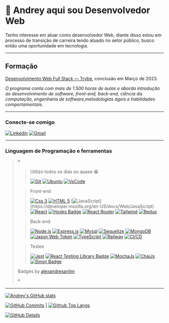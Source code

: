 # 👋 Andrey aqui sou Desenvolvedor Web

Tenho interesse em atuar como desenvolvedor Web, diante disso estou em processo de transição de carreira tendo atuado no setor público, busco então uma oportunidade em tecnologia.

---

## Formação

[Desenvolvimento Web Full Stack — Trybe](https://www.betrybe.com/), conclusão em Março de 2023.

*O programa conta com mais de 1.500 horas de aulas e aborda introdução ao desenvolvimento de software, front-end, back-end, ciência da computação, engenharia de software,metodologias ágeis e habilidades comportamentais*.

---

### Conecte-se comigo

[![Linkedin](https://img.shields.io/badge/-LinkedIn-%230077B5?style=for-the-badge&logo=linkedin&logoColor=white)](https://www.linkedin.com/in/andreyrv/)
[![Gmail](https://img.shields.io/badge/Gmail-D14836?style=for-the-badge&logo=gmail&logoColor=white)](mailto:cortaesai@gmail.com "cortaesai@gmail.com")

---

<!-- 
  # Modelo para imagem com link
  [![Foo]()]()
-->
### Linguagem de Programação e ferramentas
>º
>> Utilizo todos os dias ou quase :grin:
>>
>> [![Git](https://img.shields.io/badge/GIT-E44C30?style=for-the-badge&logo=git&logoColor=white)](https://git-scm.com/)
>> [![Ubuntu](https://img.shields.io/badge/Ubuntu-E95420?style=for-the-badge&logo=ubuntu&logoColor=white)](https://ubuntu.com/)
>> [![VsCode](https://img.shields.io/badge/VSCode-0078D4?style=for-the-badge&logo=visual%20studio%20code&logoColor=white)](https://code.visualstudio.com/)
>
>> Front-end
>>
>> [![Css 3](https://img.shields.io/badge/CSS3-1572B6?style=for-the-badge&logo=css3&logoColor=white)](https://developer.mozilla.org/en-US/docs/Web/CSS)
>> [![HTML 5](https://img.shields.io/badge/HTML5-E34F26?style=for-the-badge&logo=html5&logoColor=white)](https://developer.mozilla.org/en-US/docs/Web/HTML)
>> [![JavaScript](https://img.shields.io/badge/JavaScript-323330?style=for-the-badge&logo=javascript&logoColor=F7DF1E")](https://developer.mozilla.org/en-US/docs/Web/JavaScript)
>> [![React](https://img.shields.io/badge/React-20232A?style=for-the-badge&logo=react&logoColor=61DAFB)](https://reactjs.org/)
>> [![Hooks Badge](https://img.shields.io/badge/-Hooks-%2320232a.svg?style=for-the-badge&logo=React&logoColor=%2361DAFB)](https://reactjs.org/docs/hooks-intro.html)
>> [![React Router](https://img.shields.io/badge/React_Router-CA4245?style=for-the-badge&logo=react-router&logoColor=white)](https://reactrouter.com/en/main)
>> [![Tailwind](https://img.shields.io/badge/Tailwind_CSS-38B2AC?style=for-the-badge&logo=tailwind-css&logoColor=white)](https://tailwindcss.com/)
>> [![Redux](https://img.shields.io/badge/Redux-593D88?style=for-the-badge&logo=redux&logoColor=white)](https://redux.js.org)
>
>> Back-end
>>
>> [![Node.js](https://img.shields.io/badge/Node.js-339933?style=for-the-badge&logo=nodedotjs&logoColor=white)](https://nodejs.org)
>> [![Express.js](https://img.shields.io/badge/Express.js-000000?style=for-the-badge&logo=express&logoColor=white)](https://expressjs.com)
>> [![Mysql](https://img.shields.io/badge/MySQL-005C84?style=for-the-badge&logo=mysql&logoColor=white)](https://www.mysql.com/)
>> [![Sequelize](https://img.shields.io/badge/Sequelize-52B0E7?style=for-the-badge&logo=Sequelize&logoColor=white)](https://sequelize.org/)
>> [![MongoDB](https://img.shields.io/badge/MongoDB-4EA94B?style=for-the-badge&logo=mongodb&logoColor=white)](https://www.mongodb.com/)
>> [![Jason Web Token](https://img.shields.io/badge/JWT-000000?style=for-the-badge&logo=JSON%20web%20tokens&logoColor=white)](https://jwt.io/)
>> [![TypeScript](https://img.shields.io/badge/TypeScript-007ACC?style=for-the-badge&logo=typescript&logoColor=white)](https://www.typescriptlang.org/pt/)
>> [![Railway](https://img.shields.io/badge/Railway-131415?style=for-the-badge&logo=railway&logoColor=white)](https://railway.app/)
>> [![CI/CD](https://img.shields.io/badge/GitHub_Actions-2088FF?style=for-the-badge&logo=github-actions&logoColor=white)](https://docs.github.com/pt/actions)
>
>> Testes
>>
>> [![Jest](https://img.shields.io/badge/Jest-C21325?style=for-the-badge&logo=jest&logoColor=white)](https://jestjs.io)
>> [![React Testing Library Badge](https://img.shields.io/badge/-RTL-%2320232a.svg?style=for-the-badge&logo=react&logoColor=%2361DAFB)](https://testing-library.com/docs/react-testing-library/intro/)
>> [![MochaJs](https://img.shields.io/badge/Mocha-8D6748?style=for-the-badge&logo=Mocha&logoColor=white)](https://mochajs.org)
>> [![ChaiJs](https://img.shields.io/badge/chai-A30701?style=for-the-badge&logo=chai&logoColor=white)](https://www.chaijs.com/)
>> [![Sinon Badge](https://img.shields.io/badge/sinon.js-323330?style=for-the-badge&logo=sinon)](https://sinonjs.org/)
>
> Badges by [alexandresanlim](https://github.com/alexandresanlim/Badges4-README.md-Profile#-database- ":grin:")
>
>º

---

[![Andrey's GitHub stats](https://github-readme-stats.vercel.app/api?username=Andreyrvs&layout=compact&theme=dracula&show_icons=true&hide_border=True)](https://github.com/anuraghazra/github-readme-stats)

[![GitHub Commits](http://github-profile-summary-cards.vercel.app/api/cards/productive-time?username=Andreyrvs&theme=dracula&utcOffset=-3)](https://github.com/vn7n24fzkq/github-profile-summary-cards)
|
[![Github Top Langs](https://github-readme-stats.vercel.app/api/top-langs/?username=Andreyrvs&layout=compact&theme=dracula&hide_border=True)](https://github.com/anuraghazra/github-readme-stats)

[![GitHub Details](http://github-profile-summary-cards.vercel.app/api/cards/profile-details?username=Andreyrvs&theme=dracula)](https://github.com/vn7n24fzkq/github-profile-summary-cards)

<!-- Readme stats by [anuraghazra](https://github.com/anuraghazra/github-readme-stats ":grin:") -->
